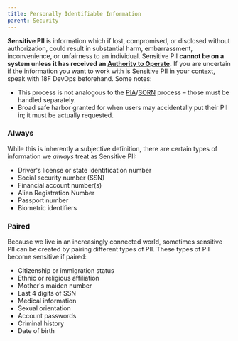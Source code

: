 ```yaml
---
title: Personally Identifiable Information
parent: Security
---
```


**Sensitive PII** is information which if lost, compromised, or disclosed without authorization, could result in substantial harm, embarrassment, inconvenience, or unfairness to an individual. Sensitive PII **cannot be on a system unless it has received an [Authority to Operate](../../ato).** If you are uncertain if the information you want to work with is Sensitive PII in your context, speak with 18F DevOps beforehand. Some notes:

* This process is not analogous to the [PIA](../../laws/pia/)/[SORN](../../laws/sorn/) process – those must be handled separately.
* Broad safe harbor granted for when users may accidentally put their PII in; it must be actually requested.

### Always

While this is inherently a subjective definition, there are certain types of information we *always* treat as Sensitive PII:

* Driver's license or state identification number
* Social security number (SSN)
* Financial account number(s)
* Alien Registration Number
* Passport number
* Biometric identifiers

### Paired

Because we live in an increasingly connected world, sometimes sensitive PII can be created by pairing different types of PII. These types of PII become sensitive if paired:

* Citizenship or immigration status
* Ethnic or religious affiliation
* Mother's maiden number
* Last 4 digits of SSN
* Medical information
* Sexual orientation
* Account passwords
* Criminal history
* Date of birth
